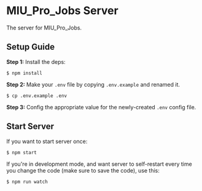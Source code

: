 # MIU_Pro_Jobs Server

The server for MIU_Pro_Jobs.

## Setup Guide

**Step 1:** Install the deps:

```
$ npm install
```

**Step 2:** Make your `.env` file by copying `.env.example` and renamed it.

```
$ cp .env.example .env
```

**Step 3:** Config the appropriate value for the newly-created `.env` config file.

## Start Server

If you want to start server once:

```
$ npm start
```

If you're in development mode, and want server to self-restart every time you change the code (make sure to save the code), use this:

```
$ npm run watch
```
